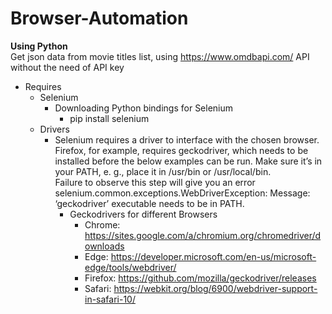# Browser-Automation
<strong>Using Python</strong><br>
Get json data from movie titles list, using https://www.omdbapi.com/ API without the need of API key 

- Requires
  - Selenium
    - Downloading Python bindings for Selenium
      - pip install selenium
  - Drivers
    - Selenium requires a driver to interface with the chosen browser. Firefox, for example, requires geckodriver, which needs to         be installed before the below examples can be run. Make sure it’s in your PATH, e. g., place it in /usr/bin or        /usr/local/bin.<br>
      Failure to observe this step will give you an error selenium.common.exceptions.WebDriverException: Message: ‘geckodriver’           executable needs to be in PATH.
        - Geckodrivers for different Browsers
          - Chrome:	https://sites.google.com/a/chromium.org/chromedriver/downloads
          - Edge:	https://developer.microsoft.com/en-us/microsoft-edge/tools/webdriver/
          - Firefox:	https://github.com/mozilla/geckodriver/releases
          - Safari:	https://webkit.org/blog/6900/webdriver-support-in-safari-10/
